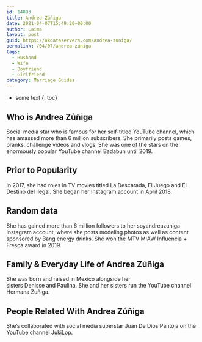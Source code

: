 ```yaml
---
id: 14893
title: Andrea Zúñiga
date: 2021-04-07T15:49:20+00:00
author: Laima
layout: post
guid: https://ukdataservers.com/andrea-zuniga/
permalink: /04/07/andrea-zuniga
tags:
  - Husband
  - Wife
  - Boyfriend
  - Girlfriend
category: Marriage Guides
---
```


* some text
{: toc}


## Who is Andrea Zúñiga
                  
                  
                  
Social media star who is famous for her self-titled YouTube channel, which has amassed more than 6 million subscribers. She primarily posts games, pranks, challenge videos and vlogs. She was one of the stars on the enormously popular YouTube channel Badabun until 2019. 
                  
              
            
              
            
                
                
                
## Prior to Popularity
                  
                  
                  
In 2017, she had roles in TV movies titled La Descarada, El Juego and El Destino del Ilegal. She began her Instagram account in April 2018. 
                  
              
            
              
            
                
                
                
## Random data
                  
                  
                  
She has gained more than 6 million followers to her soyandreazuniga Instagram account, where she posts modeling photos as well as content sponsored by Bang energy drinks. She won the MTV MIAW Influencia + Fresca award in 2019. 
                  
              
            
              
            
                
                
                
## Family & Everyday Life of Andrea Zúñiga
                  
                  
                  
She was born and raised in Mexico alongside her sisters Denisse and Paulina. She and her sisters run the YouTube channel Hermana Zuñiga. 
                  
              
            
              
            
                
                
                
## People Related With Andrea Zúñiga
                  
                  
                  
She&#8217;s collaborated with social media superstar Juan De Dios Pantoja on the YouTube channel JukiLop.
                  
              
            
              
            
                
              
            
              
              
            
            
              
            
          
          
          
